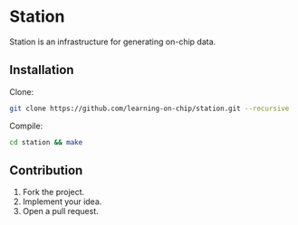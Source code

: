 # Station

Station is an infrastructure for generating on-chip data.

## Installation

Clone:

```bash
git clone https://github.com/learning-on-chip/station.git --recursive
```

Compile:

```bash
cd station && make
```

## Contribution

1. Fork the project.
2. Implement your idea.
3. Open a pull request.

